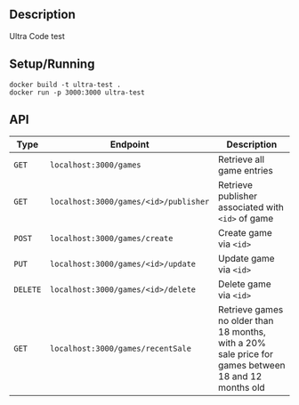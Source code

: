 ## Description

Ultra Code test

## Setup/Running

```docker
docker build -t ultra-test .
docker run -p 3000:3000 ultra-test
```

## API
Type | Endpoint | Description 
--- | --- | ---
`GET` | `localhost:3000/games` | Retrieve all game entries
`GET` | `localhost:3000/games/<id>/publisher` | Retrieve publisher associated with `<id>` of game
`POST` | `localhost:3000/games/create` | Create game via `<id>`
`PUT` | `localhost:3000/games/<id>/update` | Update game via `<id>`
`DELETE` | `localhost:3000/games/<id>/delete` | Delete game via `<id>`
`GET` | `localhost:3000/games/recentSale` | Retrieve games no older than 18 months, with a 20% sale price for games between 18 and 12 months old
